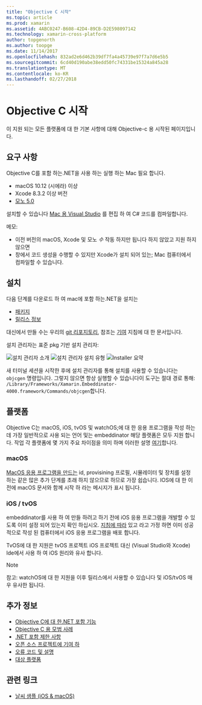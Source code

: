 ```yaml
---
title: "Objective C 시작"
ms.topic: article
ms.prod: xamarin
ms.assetid: 4ABC0247-B608-42D4-89CB-D2E598097142
ms.technology: xamarin-cross-platform
author: topgenorth
ms.author: toopge
ms.date: 11/14/2017
ms.openlocfilehash: 832ad2e6d462b39df7fa4a45739e97f7a7d6e5b5
ms.sourcegitcommit: 6cd40d190abe38edd50fc74331be15324a845a28
ms.translationtype: MT
ms.contentlocale: ko-KR
ms.lasthandoff: 02/27/2018
---
```

# <a name="getting-started-with-objective-c"></a>Objective C 시작

이 지원 되는 모든 플랫폼에 대 한 기본 사항에 대해 Objective-c 용 시작된 페이지입니다.


## <a name="requirements"></a>요구 사항

Objective C를 포함 하는.NET을 사용 하는 실행 하는 Mac 필요 합니다.

* macOS 10.12 (시에라) 이상
* Xcode 8.3.2 이상 버전
* [모노 5.0](http://www.mono-project.com/download/)

설치할 수 있습니다 [Mac 용 Visual Studio](https://www.visualstudio.com/vs/visual-studio-mac/) 를 편집 하 여 C# 코드를 컴파일합니다.


메모:

* 이전 버전의 macOS, Xcode 및 모노 _수_ 작동 하지만 됩니다 하지 않았고 지원 하지 않으면
* 창에서 코드 생성을 수행할 수 있지만 Xcode가 설치 되어 있는; Mac 컴퓨터에서 컴파일할 수 있습니다.


## <a name="installation"></a>설치

다음 단계를 다운로드 하 여 mac에 포함 하는.NET을 설치는

* [패키지](https://dl.xamarin.com/embeddinator/Xamarin.Embeddinator-4000-0.2.0.79.pkg)
* [릴리스 정보](https://github.com/mono/Embeddinator-4000/tree/master/docs/releases)

대신에서 만들 수는 우리의 [git 리포지토리](https://github.com/mono/Embeddinator-4000/tree/objc), 참조는 [기여](https://github.com/mono/Embeddinator-4000/blob/master/docs/Contributing.md) 지침에 대 한 문서입니다.

설치 관리자는 표준 pkg 기반 설치 관리자:

![설치 관리자 소개](images/install1.png)
![설치 관리자 설치 유형](images/install2.png)
![Installer 요약](images/install3.png)

새 터미널 세션을 시작한 후에 설치 관리자를 통해 설치를 사용할 수 있습니다는 `objcgen` 명령입니다.
그렇지 않으면 항상 실행할 수 있습니다이 도구는 절대 경로 통해: `/Library/Frameworks/Xamarin.Embeddinator-4000.framework/Commands/objcgen`합니다.

## <a name="platforms"></a>플랫폼

Objective C는 macOS, iOS, tvOS 및 watchOS;에 대 한 응용 프로그램을 작성 하는 데 가장 일반적으로 사용 되는 언어 및는 embeddinator 해당 플랫폼은 모두 지원 합니다. 작업 각 플랫폼에 몇 가지 주요 차이점을 의미 하며 이러한 설명 [여기](~/tools/dotnet-embedding/objective-c/platforms.md)합니다.

### <a name="macos"></a>macOS

[MacOS 응용 프로그램을 만드는](~/tools/dotnet-embedding/get-started/objective-c/macos.md) id, provisining 프로필, 시뮬레이터 및 장치를 설정 하는 같은 많은 추가 단계를 초래 하지 않으므로 하므로 가장 쉽습니다. IOS에 대 한 이전에 macOS 문서와 함께 시작 하 라는 메시지가 표시 됩니다.

### <a name="ios--tvos"></a>iOS / tvOS

embeddinator를 사용 하 여 만들 하려고 하기 전에 iOS 응용 프로그램을 개발할 수 있도록 이미 설정 되어 있는지 확인 하십시오. [지침에 따라](~/tools/dotnet-embedding/get-started/objective-c/ios.md) 있고 라고 가정 하면 이미 성공적으로 작성 된 컴퓨터에서 iOS 응용 프로그램을 배포 합니다.

TvOS에 대 한 지원은 tvOS 프로젝트 iOS 프로젝트 대신 (Visual Studio와 Xcode) Ide에서 사용 하 여 iOS 원리와 유사 합니다.

> [!NOTE]
> 참고: watchOS에 대 한 지원을 이후 릴리스에서 사용할 수 있습니다 및 iOS/tvOS 매우 유사한 됩니다.


## <a name="further-reading"></a>추가 정보

* [Objective C에 대 한.NET 포함 기능](~/tools/dotnet-embedding/objective-c/index.md)
* [Objective C 용 모범 사례](~/tools/dotnet-embedding/objective-c/best-practices.md)
* [.NET 포함 제한 사항](~/tools/dotnet-embedding/limitations.md)
* [오픈 소스 프로젝트에 기여 하](https://github.com/mono/Embeddinator-4000/blob/master/docs/Contributing.md)
* [오류 코드 및 설명](~/tools/dotnet-embedding/errors.md)
* [대상 플랫폼](~/tools/dotnet-embedding/objective-c/platforms.md)


## <a name="related-links"></a>관련 링크

- [날씨 샘플 (iOS & macOS)](https://github.com/jamesmontemagno/embeddinator-weather)
